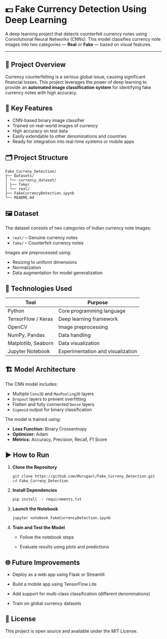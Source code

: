 # 💵 Fake Currency Detection Using Deep Learning

A deep learning project that detects counterfeit currency notes using Convolutional Neural Networks (CNNs). This model classifies currency note images into two categories — **Real** or **Fake** — based on visual features.

---

## 🚀 Project Overview

Currency counterfeiting is a serious global issue, causing significant financial losses. This project leverages the power of deep learning to provide an **automated image classification system** for identifying fake currency notes with high accuracy.



## 🧠 Key Features

- CNN-based binary image classifier
- Trained on real-world images of currency
- High accuracy on test data
- Easily extendable to other denominations and countries
- Ready for integration into real-time systems or mobile apps


## 🗂️ Project Structure

    Fake_Curreny_Detection/
    ├── Datasets/
    │ └── currency_dataset/
    │ ├── fake/
    │ └── real/
    ├── FakeCurrencyDetection.ipynb
    └── README.md


## 🖼️ Dataset

The dataset consists of two categories of Indian currency note images:

- `real/` – Genuine currency notes
- `fake/` – Counterfeit currency notes

Images are preprocessed using:
- Resizing to uniform dimensions
- Normalization
- Data augmentation for model generalization


## 🔧 Technologies Used

| Tool | Purpose |
|------|---------|
| Python | Core programming language |
| TensorFlow / Keras | Deep learning framework |
| OpenCV | Image preprocessing |
| NumPy, Pandas | Data handling |
| Matplotlib, Seaborn | Data visualization |
| Jupyter Notebook | Experimentation and visualization |



## 🏗️ Model Architecture

The CNN model includes:

- Multiple `Conv2D` and `MaxPooling2D` layers
- `Dropout` layers to prevent overfitting
- Flatten and fully connected `Dense` layers
- `Sigmoid` output for binary classification

The model is trained using:

- **Loss Function:** Binary Crossentropy  
- **Optimizer:** Adam  
- **Metrics:** Accuracy, Precision, Recall, F1 Score


## ▶️ How to Run

1. **Clone the Repository**
   ```bash
   git clone https://github.com/Murugavl/Fake_Curreny_Detection.git
   cd Fake_Curreny_Detection
2. **Install Dependencies**

    ```bash
    pip install -r requirements.txt
3. **Launch the Notebook**

    ````bash
    jupyter notebook FakeCurrencyDetection.ipynb
4. **Train and Test the Model**

    * Follow the notebook steps

    * Evaluate results using plots and predictions

## 🌐 Future Improvements

* Deploy as a web app using Flask or Streamlit

* Build a mobile app using TensorFlow Lite

* Add support for multi-class classification (different denominations)

* Train on global currency datasets

## 📄 License

This project is open source and available under the MIT License.